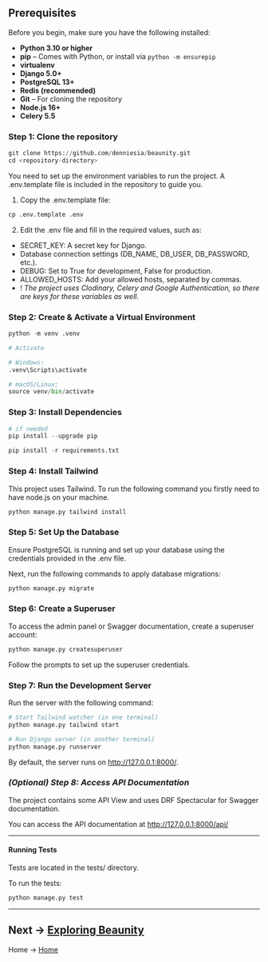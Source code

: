 ## Prerequisites

Before you begin, make sure you have the following installed:

- **Python 3.10 or higher** 
- **pip** – Comes with Python, or install via `python -m ensurepip`
- **virtualenv** 
- **Django 5.0+**
- **PostgreSQL 13+**
- **Redis (recommended)**
- **Git** – For cloning the repository
- **Node.js 16+**
- **Celery 5.5**
  
### Step 1: Clone the repository
````python
git clone https://github.com/denniesia/beaunity.git
cd <repository-directory>
````

You need to set up the environment variables to run the project. A .env.template file is included in the repository to guide you.

1. Copy the .env.template file: 
````python
cp .env.template .env
````

2. Edit the .env file and fill in the required values, such as:
   
- SECRET_KEY: A secret key for Django.
- Database connection settings (DB_NAME, DB_USER, DB_PASSWORD, etc.).
- DEBUG: Set to True for development, False for production.
- ALLOWED_HOSTS: Add your allowed hosts, separated by commas.
- ! *The project uses Clodinary, Celery and Google Authentication, so there are keys for these variables as well.* 

  
### Step 2: Create & Activate a Virtual Environment
````python
python -m venv .venv

# Activate

# Windows:
.venv\Scripts\activate

# macOS/Linux:
source venv/bin/activate
````


### Step 3: Install Dependencies
````python
# if needed
pip install --upgrade pip

pip install -r requirements.txt
````

### Step 4: Install Tailwind

This project uses Tailwind. To run the following command you firstly need to have node.js on your machine. 

````python
python manage.py tailwind install

````

### Step 5: Set Up the Database

Ensure PostgreSQL is running and set up your database using the credentials provided in the .env file.

Next, run the following commands to apply database migrations:

````python
python manage.py migrate
````

### Step 6: Create a Superuser

To access the admin panel or Swagger documentation, create a superuser account:

````python
python manage.py createsuperuser
````
Follow the prompts to set up the superuser credentials.


### Step 7: Run the Development Server

Run the server with the following command:

````python
# Start Tailwind watcher (in one terminal)
python manage.py tailwind start

# Run Django server (in another terminal)
python manage.py runserver
````

By default, the server runs on http://127.0.0.1:8000/.

### *(Optional) Step 8: Access API Documentation*

The project contains some API View and uses DRF Spectacular for Swagger documentation.

You can access the API documentation at http://127.0.0.1:8000/api/


---

#### Running Tests
Tests are located in the tests/ directory.

To run the tests:

````python
python manage.py test
````

--- 
Next -> [Exploring Beaunity](https://github.com/denniesia/beaunity/blob/main/docs/exploring_beaunity.md)
--- 
Home -> [Home](https://github.com/denniesia/beaunity/blob/main/README.md)

